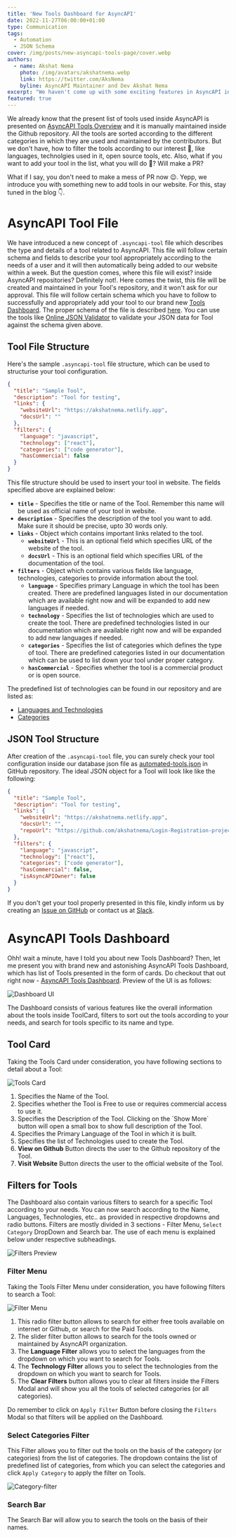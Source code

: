 ```yaml
---
title: 'New Tools Dashboard for AsyncAPI'
date: 2022-11-27T06:00:00+01:00
type: Communication
tags:
  - Automation
  - JSON Schema
cover: /img/posts/new-asyncapi-tools-page/cover.webp
authors:
  - name: Akshat Nema
    photo: /img/avatars/akshatnema.webp
    link: https://twitter.com/AksNema
    byline: AsyncAPI Maintainer and Dev Akshat Nema
excerpt: "We haven't come up with some exciting features in AsyncAPI in recent, but now we come up with something new and special"
featured: true
---
```


We already know that the present list of tools used inside AsyncAPI is presented on [AsyncAPI Tools Overview](/docs/tools) and it is manually maintained inside the Github repository. All the tools are sorted according to the different categories in which they are used and maintained by the contributors. But we don't have, how to filter the tools according to our interest 🤔, like languages, technolgies used in it, open source tools, etc. Also, what if you want to add your tool in the list, what you will do 🤔? Will make a PR?

What if I say, you don't need to make a mess of PR now 😉. Yepp, we introduce you with something new to add tools in our website. For this, stay tuned in the blog 👇.

# AsyncAPI Tool File
We have introduced a new concept of `.asyncapi-tool` file which describes the type and details of a tool related to AsyncAPI. This file will follow certain schema and fields to describe your tool appropriately according to the needs of a user and it will then automatically being added to our website within a week. But the question comes, where this file will exist? inside AsyncAPI repositories? Definitely not!. Here comes the twist, this file will be created and maintained in your Tool's repository, and it won't ask for our approval. This file will follow certain schema which you have to follow to successfully and appropriately add your tool to our brand new [Tools Dashboard](/tools). The proper schema of the file is described [here](https://github.com/asyncapi/website/blob/master/scripts/tools/tools-schema.json). You can use the tools like [Online JSON Validator](https://www.liquid-technologies.com/online-json-schema-validator) to validate your JSON data for Tool against the schema given above.

## Tool File Structure

Here's the sample `.asyncapi-tool` file structure, which can be used to
structurise your tool configuration.

```JSON
{
  "title": "Sample Tool",
  "description": "Tool for testing",
  "links": {
    "websiteUrl": "https://akshatnema.netlify.app",
    "docsUrl": ""
  },
  "filters": {
    "language": "javascript",
    "technology": ["react"],
    "categories": ["code generator"],
    "hasCommercial": false
  }
}
```

This file structure should be used to insert your tool in website. The fields specified above are explained below:

- **`title`** - Specifies the title or name of the Tool. Remember this name will be used as official name of your tool in website.
- **`description`** - Specifies the description of the tool you want to add. Make sure it should be precise, upto 30 words only.
- **`links`** - Object which contains important links related to the tool.
  - **`websiteUrl`** - This is an optional field which specifies URL of the website of the tool.
  - **`docsUrl`** - This is an optional field which specifies URL of the documentation of the tool.
- **`filters`** - Object which contains various fields like language, technologies, categories to provide information about the tool.
  - **`language`** - Specifies primary Language in which the tool has been created. There are predefined languages listed in our documentation which are available right now and will be expanded to add new languages if needed.
  - **`technology`** - Specifies the list of technologies which are used to create the tool. There are predefined technologies listed in our documentation which are available right now and will be expanded to add new languages if needed.
  - **`categories`** - Specifies the list of categories which defines the type of tool. There are predefined categories listed in our documentation which can be used to list down your tool under proper category.
  - **`hasCommercial`** - Specifies whether the tool is a commercial product or is open source.

The predefined list of technologies can be found in our repository and are listed as:

- [Languages and Technologies](https://github.com/asyncapi/website/blob/master/scripts/tools/tags-color.js)
- [Categories](https://github.com/asyncapi/website/blob/master/scripts/tools/categorylist.js)

## JSON Tool Structure

After creation of the `.asyncapi-tool` file, you can surely check your tool configuration inside our database json file as [automated-tools.json](https://github.com/asyncapi/website/blob/master/config/tools-automated.json) in GitHub repository. The ideal JSON object for a Tool will look like like the following:

```JSON
{
  "title": "Sample Tool",
  "description": "Tool for testing",
  "links": {
    "websiteUrl": "https://akshatnema.netlify.app",
    "docsUrl": "",
    "repoUrl": "https://github.com/akshatnema/Login-Registration-project"
  },
  "filters": {
    "language": "javascript",
    "technology": ["react"],
    "categories": ["code generator"],
    "hasCommercial": false,
    "isAsyncAPIOwner": false
  }
}
```

If you don't get your tool properly presented in this file, kindly inform us by creating an [Issue on GitHub](https://github.com/asyncapi/website/issues/new/choose) or contact us at [Slack](https://asyncapi.com/slack-invite).

# AsyncAPI Tools Dashboard

Ohh! wait a minute, have I told you about new Tools Dashboard? Then, let me present you with brand new and astonishing AsyncAPI Tools Dashboard, which has list of Tools presented in the form of cards. Do checkout that out right now - [AsyncAPI Tools Dashboard](/tools). Preview of the UI is as follows:

![Dashboard UI](/img/posts/new-asyncapi-tools-page/dashboard-preview.webp)

The Dashboard consists of various features like the overall information about the tools inside ToolCard, filters to sort out the tools according to your needs, and search for tools specific to its name and type. 

## Tool Card

Taking the Tools Card under consideration, you have following sections to detail about a Tool:

![Tools Card](/img/posts/new-asyncapi-tools-page/tool-preview.webp)

<ol>
  <li> Specifies the Name of the Tool.</li>
  <li> Specifies whether the Tool is Free to use or requires commercial access to use it.</li>
  <li> Specifies the Description of the Tool. Clicking on the `Show More` button will open a small box to show full description of the Tool.</li>
  <li> Specifies the Primary Language of the Tool in which it is built.</li>
  <li> Specifies the list of Technologies used to create the Tool.</li>
  <li> <b>View on Github</b> Button directs the user to the Github repository of the Tool.</li>
  <li> <b>Visit Website</b> Button directs the user to the official website of the Tool.</li>
</ol>

## Filters for Tools

The Dashboard also contain various filters to search for a specific Tool according to your needs. You can now search according to the Name, Languages, Technologies, etc.. as provided in respective dropdowns and radio buttons. Filters are mostly divided in 3 sections - Filter Menu, `Select Category` DropDown and Search bar. The use of each menu is explained below under respective subheadings. 

![Filters Preview](/img/posts/new-asyncapi-tools-page/filters.webp)

### Filter Menu

Taking the Tools Filter Menu under consideration, you have following filters to search a Tool:

![Filter Menu](/img/posts/new-asyncapi-tools-page/filter-menu.webp)

<ol>
  <li> This radio filter button allows to search for either free tools available on internet or Github, or search for the Paid Tools.</li>
  <li> The slider filter button allows to search for the tools owned or maintained by AsyncAPI organization. </li>
  <li> The <b>Language Filter</b> allows you to select the languages from the dropdown on which you want to search for Tools. </li>
  <li> The <b>Technology Filter</b> allows you to select the technologies from the dropdown on which you want to search for Tools. </li>
  <li> The <b>Clear Filters</b> button allows you to clear all filters inside the Filters Modal and will show you all the tools of selected categories (or all categories).</li>
</ol>

Do remember to click on `Apply Filter` Button before closing the `Filters` Modal so that filters will be applied on the Dashboard.

### Select Categories Filter

This Filter allows you to filter out the tools on the basis of the category (or categories) from the list of categories. The dropdown contains the list of predefined list of categories, from which you can select the categories and click `Apply Category` to apply the filter on Tools.

![Category-filter](/img/posts/new-asyncapi-tools-page/category-filter.webp)

### Search Bar

The Search Bar will allow you to search the tools on the basis of their names.